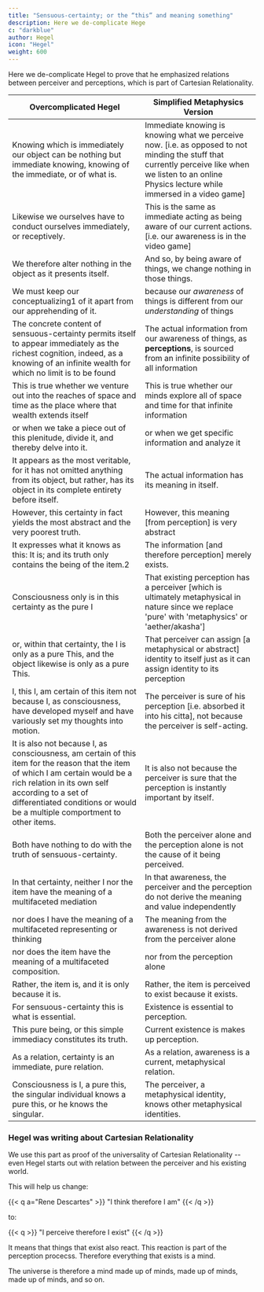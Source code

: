 ```yaml
---
title: "Sensuous-certainty; or the “this” and meaning something"
description: Here we de-complicate Hege
c: "darkblue"
author: Hegel
icon: "Hegel"
weight: 600
---
```



Here we de-complicate Hegel to prove that he emphasized relations between perceiver and perceptions, which is part of Cartesian Relationality. 


Overcomplicated Hegel | Simplified Metaphysics Version
--- | --- 
Knowing which is immediately our object can be nothing but immediate knowing, knowing of the immediate, or of what is. | Immediate knowing is knowing what we perceive now. [i.e. as opposed to not minding the stuff that currently perceive like when we listen to an online Physics lecture while immersed in a video game]
Likewise we ourselves have to conduct ourselves immediately, or receptively. | This is the same as immediate acting as being aware of our current actions. [i.e. our awareness is in the video game]
We therefore alter nothing in the object as it presents itself. | And so, by being aware of things, we change nothing in those things.
We must keep our conceptualizing1 of it apart from our apprehending of it. | because our *awareness* of things is different from our *understanding* of things
The concrete content of sensuous-certainty permits itself to appear immediately as the richest cognition, indeed, as a knowing of an infinite wealth for which no limit is to be found | The actual information from our awareness of things, as **perceptions**, is sourced from an infinite possibility of all information
This is true whether we venture out into the reaches of space and time as the place where that wealth extends itself | This is true whether our minds explore all of space and time for that infinite information
or when we take a piece out of this plenitude, divide it, and thereby delve into it. | or when we get specific information and analyze it 
It appears as the most veritable, for it has not omitted anything from its object, but rather, has its object in its complete entirety before itself. | The actual information has its meaning in itself.
However, this certainty in fact yields the most abstract and the very poorest truth. | However, this meaning [from perception] is very abstract
It expresses what it knows as this: It is; and its truth only contains the being of the item.2  | The information [and therefore perception] merely exists. 
Consciousness only is in this certainty as the pure I | That existing perception has a perceiver [which is ultimately metaphysical in nature since we replace 'pure' with 'metaphysics' or 'aether/akasha']
or, within that certainty, the I is only as a pure This, and the object likewise is only as a pure This. | That perceiver can assign [a metaphysical or abstract] identity to itself just as it can assign identity to its perception
I, this I, am certain of this item not because I, as consciousness, have developed myself and have variously set my thoughts into motion. |  The perceiver is sure of his perception [i.e. absorbed it into his citta], not because the perceiver is self-acting. 
It is also not because I, as consciousness, am certain of this item for the reason that the item of which I am certain would be a rich relation in its own self according to a set of differentiated conditions or would be a multiple comportment to other items. | It is also not because the perceiver is sure that the perception is instantly important by itself. 
Both have nothing to do with the truth of sensuous-certainty. | Both the perceiver alone and the perception alone is not the cause of it being perceived.
In that certainty, neither I nor the item have the meaning of a multifaceted mediation | In that awareness, the perceiver and the perception do not derive the meaning and value independently
nor does I have the meaning of a multifaceted representing or thinking | The meaning from the awareness is not derived from the perceiver alone
nor does the item have the meaning of a multifaceted composition. | nor from the perception alone
Rather, the item is, and it is only because it is.  | Rather, the item is perceived to exist because it exists. 
For sensuous-certainty this is what is essential. | Existence is essential to perception.
This pure being, or this simple immediacy constitutes its truth. | Current existence is makes up perception.
As a relation, certainty is an immediate, pure relation. | As a relation, awareness is a current, metaphysical relation.
Consciousness is I, a pure this, the singular individual knows a pure this, or he knows the singular. | The perceiver, a metaphysical identity, knows other metaphysical identities. 

<!-- relevant to his interests -->


### Hegel was writing about Cartesian Relationality

We use this part as proof of the universality of Cartesian Relationality -- even Hegel starts out with relation between the perceiver and his existing world. 

This will help us change:

{{< q a="Rene Descartes" >}}
"I think therefore I am"
{{< /q >}}

to:

{{< q >}}
"I perceive therefore I exist"
{{< /q >}}

It means that things that exist also react. This reaction is part of the perception procecss. Therefore everything that exists is a mind. 

The universe is therefore a mind made up of minds, made up of minds, made up of minds, and so on. 

